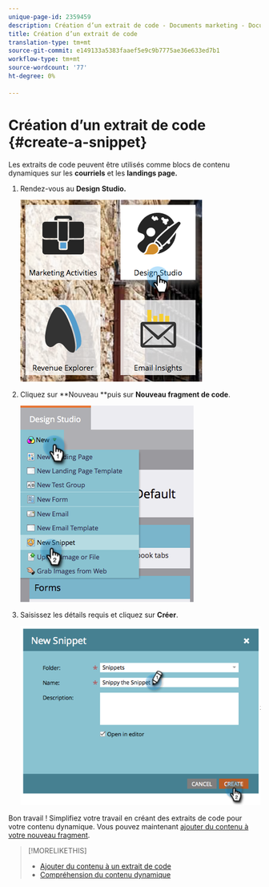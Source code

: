 ```yaml
---
unique-page-id: 2359459
description: Création d’un extrait de code - Documents marketing - Documentation du produit
title: Création d’un extrait de code
translation-type: tm+mt
source-git-commit: e149133a5383faaef5e9c9b7775ae36e633ed7b1
workflow-type: tm+mt
source-wordcount: '77'
ht-degree: 0%

---
```



# Création d’un extrait de code {#create-a-snippet}

Les extraits de code peuvent être utilisés comme blocs de contenu dynamiques sur les **courriels** et les **landings page.**

1. Rendez-vous au **Design Studio.**

   ![](assets/designstudio.png)

1. Cliquez sur **Nouveau **puis sur **Nouveau fragment de code**.

   ![](assets/image2014-9-16-8-50-4.png)

1. Saisissez les détails requis et cliquez sur **Créer**.

   ![](assets/image2014-9-16-8-3a50-3a14.png)

Bon travail ! Simplifiez votre travail en créant des extraits de code pour votre contenu dynamique. Vous pouvez maintenant [ajouter du contenu à votre nouveau fragment](add-content-to-a-snippet.md).

>[!MORELIKETHIS]
>
>* [Ajouter du contenu à un extrait de code](add-content-to-a-snippet.md)
>* [Compréhension du contenu dynamique](../../../../product-docs/personalization/segmentation-and-snippets/segmentation/understanding-dynamic-content.md)

>



